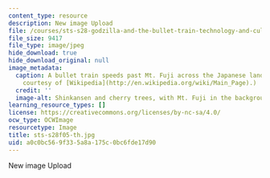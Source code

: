 ```yaml
---
content_type: resource
description: New image Upload
file: /courses/sts-s28-godzilla-and-the-bullet-train-technology-and-culture-in-modern-japan-fall-2005/a0c0bc569f335a8a175c0bc6fde17d90_sts-s28f05-th.jpg
file_size: 9417
file_type: image/jpeg
hide_download: true
hide_download_original: null
image_metadata:
  caption: A bullet train speeds past Mt. Fuji across the Japanese landscape. (Image
    courtesy of [Wikipedia](http://en.wikipedia.org/wiki/Main_Page).)
  credit: ''
  image-alt: Shinkansen and cherry trees, with Mt. Fuji in the background.
learning_resource_types: []
license: https://creativecommons.org/licenses/by-nc-sa/4.0/
ocw_type: OCWImage
resourcetype: Image
title: sts-s28f05-th.jpg
uid: a0c0bc56-9f33-5a8a-175c-0bc6fde17d90
---
```

New image Upload